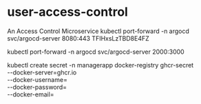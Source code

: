 # user-access-control
An Access Control Microservice
kubectl port-forward -n argocd svc/argocd-server 8080:443
TFIHxsLzTBD8E4FZ

kubectl port-forward -n argocd svc/argocd-server 2000:3000


kubectl create secret -n managerapp docker-registry ghcr-secret \
  --docker-server=ghcr.io \
  --docker-username=<username> \
  --docker-password=<token> \
  --docker-email=<email>